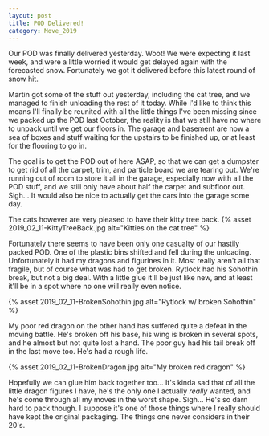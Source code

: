 ```yaml
---
layout: post
title: POD Delivered!
category: Move_2019
---
```


Our POD was finally delivered yesterday. Woot! We were expecting it last week, and were a little worried it would get delayed again with the forecasted snow. Fortunately we got it delivered before this latest round of snow hit.

Martin got some of the stuff out yesterday, including the cat tree, and we managed to finish unloading the rest of it today. While I'd like to think this means I'll finally be reunited with all the little things I've been missing since we packed up the POD last October, the reality is that we still have no where to unpack until we get our floors in. The garage and basement are now a sea of boxes and stuff waiting for the upstairs to be finished up, or at least for the flooring to go in. 

The goal is to get the POD out of here ASAP, so that we can get a dumpster to get rid of all the carpet, trim, and particle board we are tearing out. We're running out of room to store it all in the garage, especially now with all the POD stuff, and we still only have about half the carpet and subfloor out.  Sigh... It would also be nice to actually get the cars into the garage some day.

The cats however are very pleased to have their kitty tree back.
{% asset 2019_02_11-KittyTreeBack.jpg alt="Kitties on the cat tree" %}

Fortunately there seems to have been only one casualty of our hastily packed POD. One of the plastic bins shifted and fell during the unloading. Unfortunately it had my dragons and figurines in it. Most really aren't all that fragile, but of course what was had to get broken. Rytlock had his Sohothin break, but not a big deal. With a little glue it'll be just like new, and at least it'll be in a spot where no one will really even notice.

{% asset 2019_02_11-BrokenSohothin.jpg alt="Rytlock w/ broken Sohothin" %}

My poor red dragon on the other hand has suffered quite a defeat in the moving battle. He's broken off his base, his wing is broken in several spots, and he almost but not quite lost a hand. The poor guy had his tail break off in the last move too. He's had a rough life.  

{% asset 2019_02_11-BrokenDragon.jpg alt="My broken red dragon" %}

Hopefully we can glue him back together too... It's kinda sad that of all the little dragon figures I have, he's the only one I actually *really* wanted, and he's come through all my moves in the worst shape. Sigh... He's so darn hard to pack though. I suppose it's one of those things where I really should have kept the original packaging. The things one never considers in their 20's. 